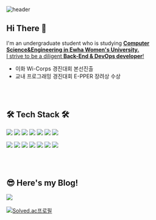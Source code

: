 

![header](https://capsule-render.vercel.app/api?type=waving&color=gradient&height=120&animation=fadeIn&section=footer&text=Sujung😺😸😻&fontAlign=70)
</br>

  ## Hi There 👋
 I'm an undergraduate student who is studying **<u>Computer Science&Engineering in Ewha Women's University.</u>**
 <br>
 <u> I strive to be a diligent **Back-End & DevOps developer**! </u>

* 이화 Wi-Corps 경진대회 본선진출
* 교내 프로그래밍 경진대회 E-PPER 장려상 수상

<br></br>


## 🛠️ Tech Stack 🛠️

<img src="https://img.shields.io/badge/JAVA-007396?style=flat-square&logo=Java&logoColor=white"> <img src="https://img.shields.io/badge/C++-00599C?style=flat-square&logo=spring&logoColor=white"> <img src="https://img.shields.io/badge/Python-3776AB?style=flat-square&logo=Python&logoColor=white"> <img src="https://img.shields.io/badge/SQL-4479A1?style=flat-square&logo=sql&logoColor=white"> <img src="https://img.shields.io/badge/Spring-6DB33F?style=flat-square&logo=spring&logoColor=white"> <img src="https://img.shields.io/badge/SpringBoot-6DB33F?style=flat-square&logo=spring&logoColor=white"> <img src="https://img.shields.io/badge/SpringSecurity-6DB33F?style=flat-square&logo=spring&logoColor=white"> 

<img src="https://img.shields.io/badge/Redis-DC382D?style=flat-square&logo=Redis&logoColor=white"> <img src="https://img.shields.io/badge/docker-%230db7ed.svg?style=flat-square&logo=docker&logoColor=white"> <img src="https://img.shields.io/badge/Amazon%20EC2-FF9900?style=flat-square&logo=Amazon%20EC2&logoColor=white"> <img src="https://img.shields.io/badge/Amazon%20S3-569A31?style=flat-square&logo=Amazon%20S3&logoColor=white"> <img src="https://img.shields.io/badge/Google Colab-F9AB00?style=flat-square&logo=Google Colab&logoColor=white"> <img src="https://img.shields.io/badge/Github Actions-2088FF?style=flat-square&logo=Github Actions&logoColor=white"> <img src="https://img.shields.io/badge/NGINX-009639?style=flat-square&logo=NGINX&logoColor=white">

<br></br>


## 😎 Here's my Blog!

  <a href="https://velog.io/@christer10"><img src="https://img.shields.io/badge/Velog-3DDC84?style=flat-square&logo=Blogger&logoColor=white"/></a><br></br>
[![Solved.ac프로필](http://mazassumnida.wtf/api/generate_badge?boj=libe_bluxxbxry)](https://solved.ac/libe_bluxxbxry)
